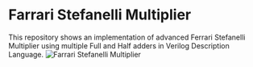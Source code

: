 # Farrari Stefanelli Multiplier
This repository shows an implementation of advanced Ferrari Stefanelli Multiplier using multiple Full and Half adders in Verilog Description Language.
![Farrari Stefanelli Multiplier](https://user-images.githubusercontent.com/57785107/106355506-57e92d00-631e-11eb-801a-a523979bf7b9.jpg)
